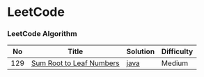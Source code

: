 LeetCode
========

### LeetCode Algorithm



| No | Title | Solution | Difficulty |
|---| ----- | -------- | ---------- |
|129|[Sum Root to Leaf Numbers](https://leetcode.com/problems/sum-root-to-leaf-numbers/) | [java](algorithms/dfs/Leetcode129.java)|Medium|

